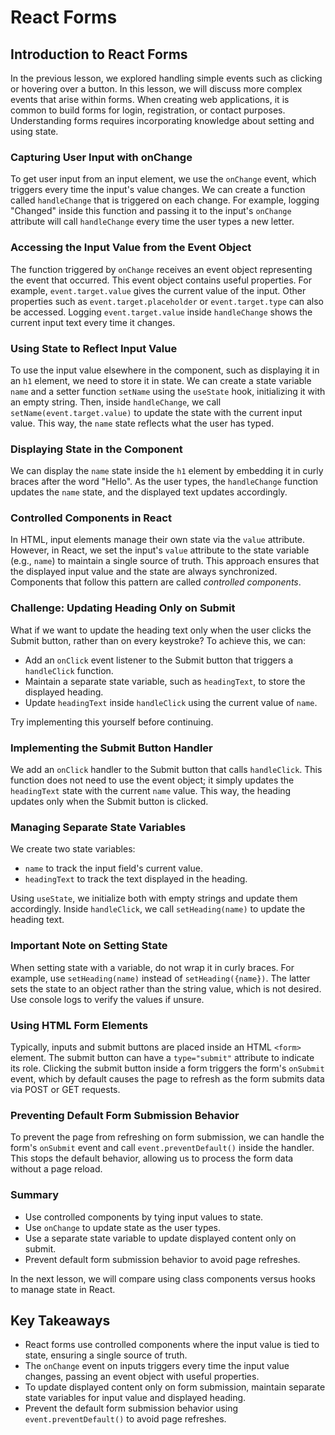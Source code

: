 # React Forms

## Introduction to React Forms

In the previous lesson, we explored handling simple events such as clicking or hovering over a button. In this lesson, we will discuss more complex events that arise within forms. When creating web applications, it is common to build forms for login, registration, or contact purposes. Understanding forms requires incorporating knowledge about setting and using state.

### Capturing User Input with onChange

To get user input from an input element, we use the `onChange` event, which triggers every time the input's value changes. We can create a function called `handleChange` that is triggered on each change. For example, logging "Changed" inside this function and passing it to the input's `onChange` attribute will call `handleChange` every time the user types a new letter.

### Accessing the Input Value from the Event Object

The function triggered by `onChange` receives an event object representing the event that occurred. This event object contains useful properties. For example, `event.target.value` gives the current value of the input. Other properties such as `event.target.placeholder` or `event.target.type` can also be accessed. Logging `event.target.value` inside `handleChange` shows the current input text every time it changes.

### Using State to Reflect Input Value

To use the input value elsewhere in the component, such as displaying it in an `h1` element, we need to store it in state. We can create a state variable `name` and a setter function `setName` using the `useState` hook, initializing it with an empty string. Then, inside `handleChange`, we call `setName(event.target.value)` to update the state with the current input value. This way, the `name` state reflects what the user has typed.

### Displaying State in the Component

We can display the `name` state inside the `h1` element by embedding it in curly braces after the word "Hello". As the user types, the `handleChange` function updates the `name` state, and the displayed text updates accordingly.

### Controlled Components in React

In HTML, input elements manage their own state via the `value` attribute. However, in React, we set the input's `value` attribute to the state variable (e.g., `name`) to maintain a single source of truth. This approach ensures that the displayed input value and the state are always synchronized. Components that follow this pattern are called _controlled components_.

### Challenge: Updating Heading Only on Submit

What if we want to update the heading text only when the user clicks the Submit button, rather than on every keystroke? To achieve this, we can:

- Add an `onClick` event listener to the Submit button that triggers a `handleClick` function.
- Maintain a separate state variable, such as `headingText`, to store the displayed heading.
- Update `headingText` inside `handleClick` using the current value of `name`.

Try implementing this yourself before continuing.

### Implementing the Submit Button Handler

We add an `onClick` handler to the Submit button that calls `handleClick`. This function does not need to use the event object; it simply updates the `headingText` state with the current `name` value. This way, the heading updates only when the Submit button is clicked.

### Managing Separate State Variables

We create two state variables:

- `name` to track the input field's current value.
- `headingText` to track the text displayed in the heading.

Using `useState`, we initialize both with empty strings and update them accordingly. Inside `handleClick`, we call `setHeading(name)` to update the heading text.

### Important Note on Setting State

When setting state with a variable, do not wrap it in curly braces. For example, use `setHeading(name)` instead of `setHeading({name})`. The latter sets the state to an object rather than the string value, which is not desired. Use console logs to verify the values if unsure.

### Using HTML Form Elements

Typically, inputs and submit buttons are placed inside an HTML `<form>` element. The submit button can have a `type="submit"` attribute to indicate its role. Clicking the submit button inside a form triggers the form's `onSubmit` event, which by default causes the page to refresh as the form submits data via POST or GET requests.

### Preventing Default Form Submission Behavior

To prevent the page from refreshing on form submission, we can handle the form's `onSubmit` event and call `event.preventDefault()` inside the handler. This stops the default behavior, allowing us to process the form data without a page reload.

### Summary

- Use controlled components by tying input values to state.
- Use `onChange` to update state as the user types.
- Use a separate state variable to update displayed content only on submit.
- Prevent default form submission behavior to avoid page refreshes.

In the next lesson, we will compare using class components versus hooks to manage state in React.

## Key Takeaways

- React forms use controlled components where the input value is tied to state, ensuring a single source of truth.
- The `onChange` event on inputs triggers every time the input value changes, passing an event object with useful properties.
- To update displayed content only on form submission, maintain separate state variables for input value and displayed heading.
- Prevent the default form submission behavior using `event.preventDefault()` to avoid page refreshes.
